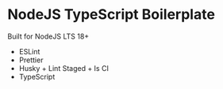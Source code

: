 # NodeJS TypeScript Boilerplate

Built for NodeJS LTS 18+

- ESLint
- Prettier
- Husky + Lint Staged + Is CI
- TypeScript